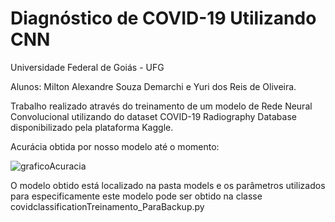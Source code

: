 # Diagnóstico de COVID-19 Utilizando CNN 

Universidade Federal de Goiás - UFG

Alunos: 
Milton Alexandre Souza Demarchi e Yuri dos Reis de Oliveira.

Trabalho realizado através do treinamento de um modelo de Rede Neural Convolucional utilizando do dataset COVID-19 Radiography Database disponibilizado pela plataforma Kaggle.

Acurácia obtida por nosso modelo até o momento:

![graficoAcuracia](https://github.com/YuriReiss/COVID19Diagnostic/assets/56011104/a13f653d-2a36-41e4-9962-b6dc62f226e8)

O modelo obtido está localizado na pasta models e os parâmetros utilizados para especificamente este modelo pode ser obtido na classe covidclassificationTreinamento_ParaBackup.py
